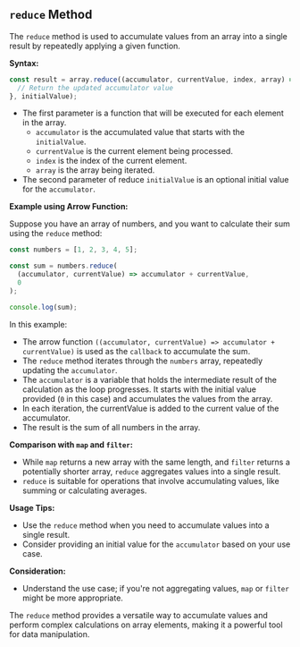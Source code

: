 ## `reduce` Method

The `reduce` method is used to accumulate values from an array into a single result by repeatedly applying a given function.

**Syntax:**

```javascript
const result = array.reduce((accumulator, currentValue, index, array) => {
  // Return the updated accumulator value
}, initialValue);
```

- The first parameter is a function that will be executed for each element in the array.
  - `accumulator` is the accumulated value that starts with the `initialValue`.
  - `currentValue` is the current element being processed.
  - `index` is the index of the current element.
  - `array` is the array being iterated.
- The second parameter of reduce `initialValue` is an optional initial value for the `accumulator`.

**Example using Arrow Function:**

Suppose you have an array of numbers, and you want to calculate their sum using the `reduce` method:

```javascript
const numbers = [1, 2, 3, 4, 5];

const sum = numbers.reduce(
  (accumulator, currentValue) => accumulator + currentValue,
  0
);

console.log(sum);
```

In this example:

- The arrow function `((accumulator, currentValue) => accumulator + currentValue)` is used as the `callback` to accumulate the sum.
- The `reduce` method iterates through the `numbers` array, repeatedly updating the `accumulator`.
- The `accumulator` is a variable that holds the intermediate result of the calculation as the loop progresses. It starts with the initial value provided (`0` in this case) and accumulates the values from the array.
- In each iteration, the currentValue is added to the current value of the accumulator.
- The result is the sum of all numbers in the array.

**Comparison with `map` and `filter`:**

- While `map` returns a new array with the same length, and `filter` returns a potentially shorter array, `reduce` aggregates values into a single result.
- `reduce` is suitable for operations that involve accumulating values, like summing or calculating averages.

**Usage Tips:**

- Use the `reduce` method when you need to accumulate values into a single result.
- Consider providing an initial value for the `accumulator` based on your use case.

**Consideration:**

- Understand the use case; if you're not aggregating values, `map` or `filter` might be more appropriate.

The `reduce` method provides a versatile way to accumulate values and perform complex calculations on array elements, making it a powerful tool for data manipulation.
